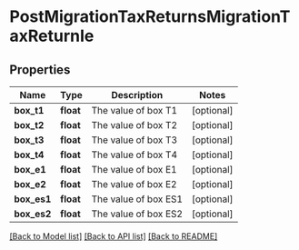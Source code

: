 # PostMigrationTaxReturnsMigrationTaxReturnIe

## Properties
Name | Type | Description | Notes
------------ | ------------- | ------------- | -------------
**box_t1** | **float** | The value of box T1 | [optional] 
**box_t2** | **float** | The value of box T2 | [optional] 
**box_t3** | **float** | The value of box T3 | [optional] 
**box_t4** | **float** | The value of box T4 | [optional] 
**box_e1** | **float** | The value of box E1 | [optional] 
**box_e2** | **float** | The value of box E2 | [optional] 
**box_es1** | **float** | The value of box ES1 | [optional] 
**box_es2** | **float** | The value of box ES2 | [optional] 

[[Back to Model list]](../README.md#documentation-for-models) [[Back to API list]](../README.md#documentation-for-api-endpoints) [[Back to README]](../README.md)


